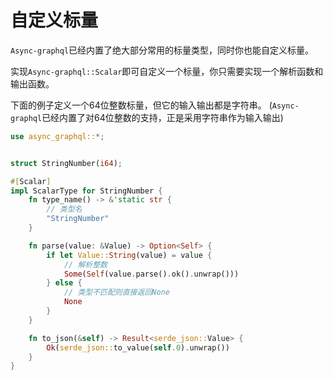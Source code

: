 # 自定义标量

`Async-graphql`已经内置了绝大部分常用的标量类型，同时你也能自定义标量。

实现`Async-graphql::Scalar`即可自定义一个标量，你只需要实现一个解析函数和输出函数。

下面的例子定义一个64位整数标量，但它的输入输出都是字符串。 (`Async-graphql`已经内置了对64位整数的支持，正是采用字符串作为输入输出)

```rust
use async_graphql::*;


struct StringNumber(i64);

#[Scalar]
impl ScalarType for StringNumber {
    fn type_name() -> &'static str {
        // 类型名
        "StringNumber"
    }

    fn parse(value: &Value) -> Option<Self> {
        if let Value::String(value) = value {
            // 解析整数
            Some(Self(value.parse().ok().unwrap()))
        } else {
            // 类型不匹配则直接返回None
            None
        }
    }

    fn to_json(&self) -> Result<serde_json::Value> {
        Ok(serde_json::to_value(self.0).unwrap())
    }
}

```
